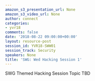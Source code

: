 ```yaml
---
amazon_s3_presentation_url: None
amazon_s3_video_url: None
author: connect
categories:
- yvr18
comments: false
date: '2018-08-22 09:00:00+00:00'
layout: resource-post
session_id: YVR18-SWW01
session_track: Security
speakers: None
title: 'SWG: Wed Hacking Session 1'
---
```


SWG Themed Hacking Session Topic TBD